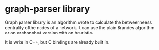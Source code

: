 # graph-parser library
Graph parser library is an algorithm wrote to calculate the betweenneess centrality ofthe nodes of a network. 
It can use the plain Brandes algorithm or an enchanched version with an heuristic.

It is write in C++, but C bindings are already built in.
